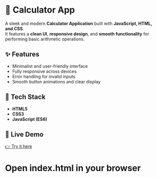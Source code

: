 # 🧮 Calculator App  

A sleek and modern **Calculator Application** built with **JavaScript, HTML, and CSS**.  
It features a **clean UI**, **responsive design**, and **smooth functionality** for performing basic arithmetic operations.  

## ✨ Features  
- Minimalist and user-friendly interface  
- Fully responsive across devices  
- Error handling for invalid inputs  
- Smooth button animations and clear display  

## 🚀 Tech Stack  
- **HTML5**  
- **CSS3**  
- **JavaScript (ES6)**  


## 🔗 Live Demo  
[👉 Try it here](https://awaistabaruk.github.io/CodeAlpha_Calculator/)  



# Open index.html in your browser
